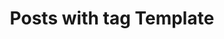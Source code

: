 ---
layout: tag
title: Posts with tag Template
summary: posts with tag Template
tag: template
permalink: /tags/template/
sitemap: false
---